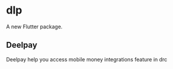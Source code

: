 # dlp

A new Flutter package.

## Deelpay
Deelpay help you access mobile money integrations feature in drc
